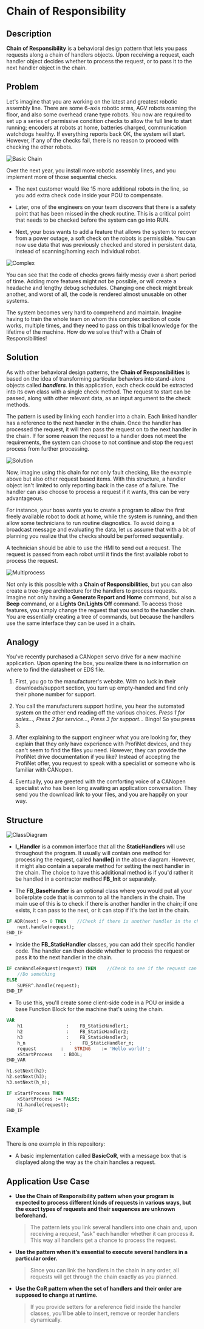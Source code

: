 # **Chain of Responsibility**

## **Description**

**Chain of Responsibility** is a behavioral design pattern that lets you pass requests along a chain of handlers objects. Upon receiving a request, each handler object decides whether to process the request, or to pass it to the next handler object in the chain.



## **Problem**

Let's imagine that you are working on the latest and greatest robotic assembly line. There are some 6-axis robotic arms, AGV robots roaming the floor, and also some overhead crane type robots. You now are required to set up a series of permissive condition checks to allow the full line to start running; encoders at robots at home, batteries charged, communication watchdogs healthy. If everything reports back OK, the system will start. However, if any of the checks fail, there is no reason to proceed with checking the other robots.



![Basic Chain](Images/SingleProcess.png)

Over the next year, you install more robotic assembly lines, and you implement more of those sequential checks.

- The next customer would like 15 more additional robots in the line, so you add extra check code inside your POU to compensate.

- Later, one of the engineers on your team discovers that there is a safety point that has been missed in the check routine. This is a critical point that needs to be checked before the system can go into RUN.

- Next, your boss wants to add a feature that allows the system to recover from a power outage, a soft check on the robots is permissible. You can now use data that was previously checked and stored in persistent data, instead of scanning/homing each individual robot.

![Complex](Images/SingleProcessComplicated.png)

You can see that the code of checks grows fairly messy over a short period of time. Adding more features might not be possible, or will create a headache and lengthy debug schedules. Changing one check might break another, and worst of all, the code is rendered almost unusable on other systems.

The system becomes very hard to comprehend and maintain. Imagine having to train the whole team on whom this complex section of code works, multiple times, and they need to pass on this tribal knowledge for the lifetime of the machine. How do we solve this? with a Chain of Responsibilities!



## **Solution**

As with other behavioral design patterns, the **Chain of Responsibilities** is based on the idea of transforming particular behaviors into stand-alone objects called ***handlers***. In this application, each check could be extracted into its own class with a single check method. The request to start can be passed, along with other relevant data, as an input argument to the check methods.

The pattern is used by linking each handler into a chain. Each linked handler has a reference to the next handler in the chain. Once the handler has processed the request, it will then pass the request on to the next handler in the chain. If for some reason the request to a handler does not meet the requirements, the system can choose to not continue and stop the request process from further processing.



![Solution](Images/Solution.png) 

Now, imagine using this chain for not only fault checking, like the example above but also other request based items. With this structure, a handler object isn't limited to only reporting back in the case of a failure. The handler can also choose to process a request if it wants, this can be very advantageous. 

For instance, your boss wants you to create a program to allow the first freely available robot to dock at home, while the system is running, and then allow some technicians to run routine diagnostics. To avoid doing a broadcast message and evaluating the data, let us assume that with a bit of planning you realize that the checks should be performed sequentially. 

A technician should be able to use the HMI to send out a request. The request is passed from each robot until it finds the first available robot to process the request.

![Multiprocess](Images/MultiProcess.png)

Not only is this possible with a **Chain of Responsibilities**, but you can also create a tree-type architecture for the handlers to process requests. Imagine not only having a **Generate Report and Home** command, but also a **Beep** command, or a **Lights On**/**Lights Off** command. To access those features, you simply change the request that you send to the handler chain. You are essentially creating a tree of commands, but because the handlers use the same interface they can be used in a chain.



## **Analogy**

You've recently purchased a CANopen servo drive for a new machine application. Upon opening the box, you realize there is no information on where to find the datasheet or EDS file.

1. First, you go to the manufacturer's website. With no luck in their downloads/support section, you turn up empty-handed and find only their phone number for support.

2. You call the manufacturers support hotline, you hear the automated system on the other end reading off the various choices. *Press 1 for sales..., Press 2 for service..., Press 3 for support...* Bingo! So you press 3.

3. After explaining to the support engineer what you are looking for, they explain that they only have experience with ProfiNet devices, and they can't seem to find the files you need. However, they can provide the ProfiNet drive documentation if you like? Instead of accepting the ProfiNet offer, you request to speak with a specialist or someone who is familiar with CANopen.

4. Eventually, you are greeted with the comforting voice of a CANopen specialist who has been long awaiting an application conversation. They send you the download link to your files, and you are happily on your way.



## **Structure**



![ClassDiagram](Images/ClassDiagram.png)

- **I_Handler** is a common interface that all the **StaticHandlers** will use throughout the program. It usually will contain one method for processing the request, called **handle()** in the above diagram. However, it might also contain a separate method for setting the next handler in the chain. The choice to have this additional method is if you'd rather it be handled in a contractor method **FB_Init** or separately.

- The **FB_BaseHandler** is an optional class where you would put all your boilerplate code that is common to all the handlers in the chain. The main use of this is to check if there is another handler in the chain; if one exists, it can pass to the next, or it can stop if it's the last in the chain.

```pascal
IF ADR(next) <> 0 THEN    //Check if there is another handler in the chain
    next.handle(request);
END_IF


```



- Inside the **FB_StaticHandler** classes, you can add their specific handler code. The handler can then decide whether to process the request or pass it to the next handler in the chain.

```pascal
IF canHandleRequest(request) THEN    //Check to see if the request can be handled
    //Do something
ELSE
    SUPER^.handle(request);
END_IF


```



- To use this, you'll create some client-side code in a POU or inside a base Function Block for the machine that's using the chain.

```pascal
VAR
    h1                :    FB_StaticHandler1;
    h2                :    FB_StaticHandler2;
    h3                :    FB_StaticHandler3;
    h_n                :    FB_StaticHandler_n;
    request         :    STRING    := 'Hello world!';
    xStartProcess    : BOOL;
END_VAR


```

```pascal
h1.setNext(h2);
h2.setNext(h3);
h3.setNext(h_n);

IF xStartProcess THEN
    xStartProcess := FALSE;
    h1.handle(request);
END_IF


```



## **Example**

There is one example in this repository:

- A basic implementation called **BasicCoR**, with a message box that is displayed along the way as the chain handles a request.



## **Application Use Case**

- **Use the Chain of Responsibility pattern when your program is expected to process different kinds of requests in various ways, but the exact types of requests and their sequences are unknown beforehand.**

  > The pattern lets you link several handlers into one chain and, upon receiving a request, “ask” each handler whether it can process it. This way all handlers get a chance to process the request.




- **Use the pattern when it’s essential to execute several handlers in a particular order.**

  > Since you can link the handlers in the chain in any order, all requests will get through the chain exactly as you planned.




- **Use the CoR pattern when the set of handlers and their order are supposed to change at runtime.**

  > If you provide setters for a reference field inside the handler classes, you’ll be able to insert, remove or reorder handlers dynamically.